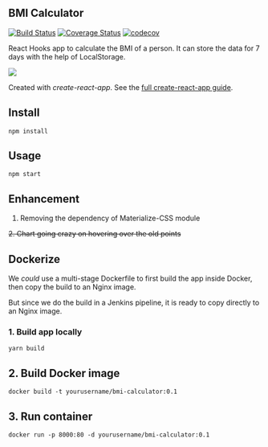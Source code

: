 ## BMI Calculator

[![Build Status](https://travis-ci.com/GermaVinsmoke/bmi-calculator.svg?branch=master)](https://travis-ci.com/GermaVinsmoke/bmi-calculator)
[![Coverage Status](https://coveralls.io/repos/github/GermaVinsmoke/bmi-calculator/badge.svg?branch=master)](https://coveralls.io/github/GermaVinsmoke/bmi-calculator?branch=master)
[![codecov](https://codecov.io/gh/GermaVinsmoke/bmi-calculator/branch/master/graph/badge.svg)](https://codecov.io/gh/GermaVinsmoke/bmi-calculator)

React Hooks app to calculate the BMI of a person. It can store the data for 7 days with the help of LocalStorage.

![](images/1.jpg)

Created with _create-react-app_. See the [full create-react-app guide](https://github.com/facebookincubator/create-react-app/blob/master/packages/react-scripts/template/README.md).

## Install

`npm install`

## Usage

`npm start`

## Enhancement

1. Removing the dependency of Materialize-CSS module

~~2. Chart going crazy on hovering over the old points~~

## Dockerize

We _could_ use a multi-stage Dockerfile to first build the app inside Docker, then copy the build to an Nginx image.

But since we do the build in a Jenkins pipeline, it is ready to copy directly to an Nginx image.

### 1. Build app locally

```
yarn build
```

## 2. Build Docker image

```
docker build -t yourusername/bmi-calculator:0.1
```

## 3. Run container

```
docker run -p 8000:80 -d yourusername/bmi-calculator:0.1
```